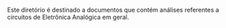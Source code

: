 Este diretório é destinado a documentos que contém análises referentes a circuitos de Eletrônica Analógica em geral.
